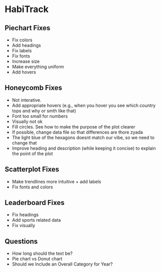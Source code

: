 # HabiTrack


## Piechart Fixes
- Fix colors
- Add headings
- Fix labels
- Fix fonts
- Increase size
- Make everything uniform
- Add hovers
  
## Honeycomb Fixes
- Not interative.
- Add appropriate hovers (e.g., when you hover you see which country tops and why or smth like that)
- Font too small for numbers
- Visually not ok
- Fill circles. See how to make the purpose of the plot clearer
- If possible, change data file so that differences are thore zyada
- The light blue of the hexagons doesnt match our vibe, so we need to change that
- Improve heading and description (while keeping it concise) to explain the point of the plot

## Scatterplot Fixes
- Make trendlines more intuitive + add labels
- Fix fonts and colors
  
## Leaderboard Fixes
- Fix headings
- Add sports related data
- Fix visually

## Questions
- How long should the text be?
- Pie chart vs Donut chart
- Should we Include an Overall Category for Year?
